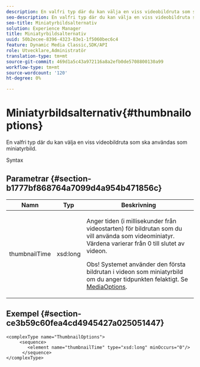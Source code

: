 ```yaml
---
description: En valfri typ där du kan välja en viss videobildruta som ska användas som miniatyrbild.
seo-description: En valfri typ där du kan välja en viss videobildruta som ska användas som miniatyrbild.
seo-title: Miniatyrbildsalternativ
solution: Experience Manager
title: Miniatyrbildsalternativ
uuid: 50b2ecee-8396-4323-83e1-1f5060bec6c4
feature: Dynamic Media Classic,SDK/API
role: Utvecklare,Administratör
translation-type: tm+mt
source-git-commit: 469d1a5c43a972116a8a2efb0de5708800130a99
workflow-type: tm+mt
source-wordcount: '120'
ht-degree: 0%

---
```



# Miniatyrbildsalternativ{#thumbnailoptions}

En valfri typ där du kan välja en viss videobildruta som ska användas som miniatyrbild.

Syntax

## Parametrar {#section-b1777bf868764a7099d4a954b471856c}

<table id="table_C71FD0C995D94CE18994CDA2DC3460DF"> 
 <thead> 
  <tr> 
   <th colname="col1" class="entry"> Namn </th> 
   <th colname="col2" class="entry"> Typ </th> 
   <th colname="col3" class="entry"> Beskrivning </th> 
  </tr> 
 </thead>
 <tbody> 
  <tr> 
   <td colname="col1"> <span class="codeph"> <span class="varname"> thumbnailTime</span> </span> </td> 
   <td colname="col2"> <span class="codeph"> xsd:long</span> </td> 
   <td colname="col3"> <p>Anger tiden (i millisekunder från videostarten) för bildrutan som du vill använda som videominiatyr. Värdena varierar från 0 till slutet av videon. <p>Obs! Systemet använder den första bildrutan i videon som miniatyrbild om du anger tidpunkten felaktigt. Se <a href="../../types/c-data-types/r-media-options.md#reference-18618fc6803a4b6e994bbb48eba93b5b" format="dita" scope="local"> MediaOptions</a>. </p></p> </td> 
  </tr> 
 </tbody> 
</table>

## Exempel {#section-ce3b59c60fea4cd4945427a025051447}

```
<complexType name="ThumbnailOptions">
     <sequence>
        <element name="thumbnailTime" type="xsd:long" minOccurs="0"/>
      </sequence>
</complexType>
```

